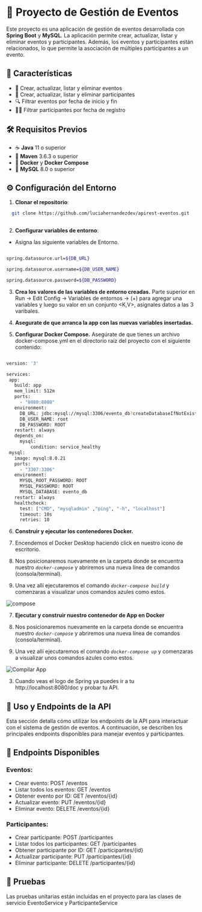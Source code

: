 # 📝 Proyecto de Gestión de Eventos

Este proyecto es una aplicación de gestión de eventos desarrollada con **Spring Boot** y **MySQL**. La aplicación permite crear, actualizar, listar y eliminar eventos y participantes. Además, los eventos y participantes están relacionados, lo que permite la asociación de múltiples participantes a un evento.

## 🌟 Características

- 📅 Crear, actualizar, listar y eliminar eventos
- 👤 Crear, actualizar, listar y eliminar participantes
- 🔍 Filtrar eventos por fecha de inicio y fin
- 🕵️‍♂️ Filtrar participantes por fecha de registro

## 🛠 Requisitos Previos

- ☕ **Java** 11 o superior
- 🐘 **Maven** 3.6.3 o superior
- 🐳 **Docker** y **Docker Compose**
- 🐬 **MySQL** 8.0 o superior

## ⚙️ Configuración del Entorno

1. **Clonar el repositorio**:
 ```bash
   git clone https://github.com/luciahernandezdev/apirest-eventos.git
  
  ```
2. **Configurar variables de entorno**:
- Asigna las siguiente variables de Entorno.
```bash

spring.datasource.url=${DB_URL}

spring.datasource.username=${DB_USER_NAME}

spring.datasource.password=${DB_PASSWORD}

```
3. **Crea los valores de las variables de entorno creadas.**
   Parte superior en Run -> Edit Config -> Variables de entornos -> (+) para agregar una variables
   y luego su valor en un conjunto <K,V>, asignales datos a las 3 varibales.

5. **Asegurate de que arranca la app con las nuevas variables insertadas.**
5. **Configurar Docker Compose.**
    Asegúrate de que tienes un archivo docker-compose.yml en el directorio raíz del proyecto con el siguiente contenido:
 ```bash

version: '3'

services:
  app:
    build: app
    mem_limit: 512m
    ports:
      - "8080:8080"
    environment:
      DB_URL: jdbc:mysql://mysql:3306/evento_db?createDatabaseIfNotExist=true&serverTimezone=UTC&allowPublicKeyRetrieval=true
      DB_USER_NAME: root
      DB_PASSWORD: ROOT
    restart: always
    depends_on:
      mysql:
          condition: service_healthy
  mysql:
    image: mysql:8.0.21 
    ports:
      - "3307:3306"
    environment:
      MYSQL_ROOT_PASSWORD: ROOT
      MYSQL_PASSWORD: ROOT
      MYSQL_DATABASE: evento_db
    restart: always
    healthcheck:
      test: ["CMD", "mysqladmin" ,"ping", "-h", "localhost"]
      timeout: 10s
      retries: 10

```

6. **Construir y ejecutar los contenedores Docker.**
  1. Encendemos el Docker Desktop haciendo click en nuestro icono de escritorio.

  2. Nos posicionaremos nuevamente en la carpeta donde se encuentra nuestro *`docker-compose`* y abriremos una nueva línea de comandos (consola/terminal).

  3. Una vez allí ejecutaremos el comando *`docker-compose build`*  y comenzaras a visualizar unos comandos azules como estos.

 ![compose](https://miro.medium.com/v2/resize:fit:1400/1*T1Ip2R105svnn4410AHIww.png)

7. **Ejecutar y construir nuestro contenedor de App en Docker**
  1. Nos posicionaremos nuevamente en la carpeta donde se encuentra nuestro *`docker-compose`* y abriremos una nueva línea de comandos (consola/terminal).

 2. Una vez allí ejecutaremos el comando *`docker-compose up`*  y comenzaras a visualizar unos comandos azules como estos.

 ![Compilar App](https://www.sohamkamani.com/java/spring-rest-http-server/server-startup-terminal.png)

 3. Cuando veas el logo de Spring ya puedes ir a tu http://localhost:8080/doc y probar tu API. 

## 🚀 Uso y Endpoints de la API
Esta sección detalla cómo utilizar los endpoints de la API para interactuar con el sistema de gestión de eventos.
A continuación, se describen los principales endpoints disponibles para manejar eventos y participantes.

## 📡 Endpoints Disponibles

### Eventos:
- Crear evento: POST /eventos
- Listar todos los eventos: GET /eventos
- Obtener evento por ID: GET /eventos/{id}
- Actualizar evento: PUT /eventos/{id}
- Eliminar evento: DELETE /eventos/{id}

### Participantes:

- Crear participante: POST /participantes
- Listar todos los participantes: GET /participantes
- Obtener participante por ID: GET /participantes/{id}
- Actualizar participante: PUT /participantes/{id}
- Eliminar participante: DELETE /participantes/{id}

## 🧪 Pruebas
Las pruebas unitarias están incluidas en el proyecto para las clases de servicio EventoService y ParticipanteService






   
